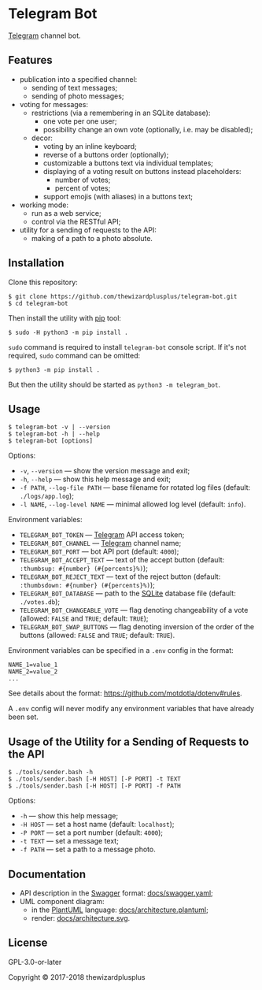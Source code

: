 # Telegram Bot

[Telegram](https://telegram.org/) channel bot.

## Features

- publication into a specified channel:
  - sending of text messages;
  - sending of photo messages;
- voting for messages:
  - restrictions (via a remembering in an SQLite database):
    - one vote per one user;
    - possibility change an own vote (optionally, i.e. may be disabled);
  - decor:
    - voting by an inline keyboard;
    - reverse of a buttons order (optionally);
    - customizable a buttons text via individual templates;
    - displaying of a voting result on buttons instead placeholders:
      - number of votes;
      - percent of votes;
    - support emojis (with aliases) in a buttons text;
- working mode:
  - run as a web service;
  - control via the RESTful API;
- utility for a sending of requests to the API:
  - making of a path to a photo absolute.

## Installation

Clone this repository:

```
$ git clone https://github.com/thewizardplusplus/telegram-bot.git
$ cd telegram-bot
```

Then install the utility with [pip](https://pip.pypa.io/) tool:

```
$ sudo -H python3 -m pip install .
```

`sudo` command is required to install `telegram-bot` console script. If it's not required, `sudo` command can be omitted:

```
$ python3 -m pip install .
```

But then the utility should be started as `python3 -m telegram_bot`.

## Usage

```
$ telegram-bot -v | --version
$ telegram-bot -h | --help
$ telegram-bot [options]
```

Options:

- `-v`, `--version` &mdash; show the version message and exit;
- `-h`, `--help` &mdash; show this help message and exit;
- `-f PATH`, `--log-file PATH` &mdash; base filename for rotated log files (default: `./logs/app.log`);
- `-l NAME`, `--log-level NAME` &mdash; minimal allowed log level (default: `info`).

Environment variables:

- `TELEGRAM_BOT_TOKEN` &mdash; [Telegram](https://telegram.org/) API access token;
- `TELEGRAM_BOT_CHANNEL` &mdash; [Telegram](https://telegram.org/) channel name;
- `TELEGRAM_BOT_PORT` &mdash; bot API port (default: `4000`);
- `TELEGRAM_BOT_ACCEPT_TEXT` &mdash; text of the accept button (default: `:thumbsup: #{number} (#{percents}%)`);
- `TELEGRAM_BOT_REJECT_TEXT` &mdash; text of the reject button (default: `:thumbsdown: #{number} (#{percents}%)`);
- `TELEGRAM_BOT_DATABASE` &mdash; path to the [SQLite](https://www.sqlite.org/) database file (default: `./votes.db`);
- `TELEGRAM_BOT_CHANGEABLE_VOTE` &mdash; flag denoting changeability of a vote (allowed: `FALSE` and `TRUE`; default: `TRUE`);
- `TELEGRAM_BOT_SWAP_BUTTONS` &mdash; flag denoting inversion of the order of the buttons (allowed: `FALSE` and `TRUE`; default: `TRUE`).

Environment variables can be specified in a `.env` config in the format:

```
NAME_1=value_1
NAME_2=value_2
...
```

See details about the format: https://github.com/motdotla/dotenv#rules.

A `.env` config will never modify any environment variables that have already been set.

## Usage of the Utility for a Sending of Requests to the API

```
$ ./tools/sender.bash -h
$ ./tools/sender.bash [-H HOST] [-P PORT] -t TEXT
$ ./tools/sender.bash [-H HOST] [-P PORT] -f PATH
```

Options:

- `-h` &mdash; show this help message;
- `-H HOST` &mdash; set a host name (default: `localhost`);
- `-P PORT` &mdash; set a port number (default: `4000`);
- `-t TEXT` &mdash; set a message text;
- `-f PATH` &mdash; set a path to a message photo.

## Documentation

- API description in the [Swagger](http://swagger.io/) format: [docs/swagger.yaml](docs/swagger.yaml);
- UML component diagram:
  - in the [PlantUML](https://plantuml.com/) language: [docs/architecture.plantuml](docs/architecture.plantuml);
  - render: [docs/architecture.svg](docs/architecture.svg).

## License

GPL-3.0-or-later

Copyright &copy; 2017-2018 thewizardplusplus
